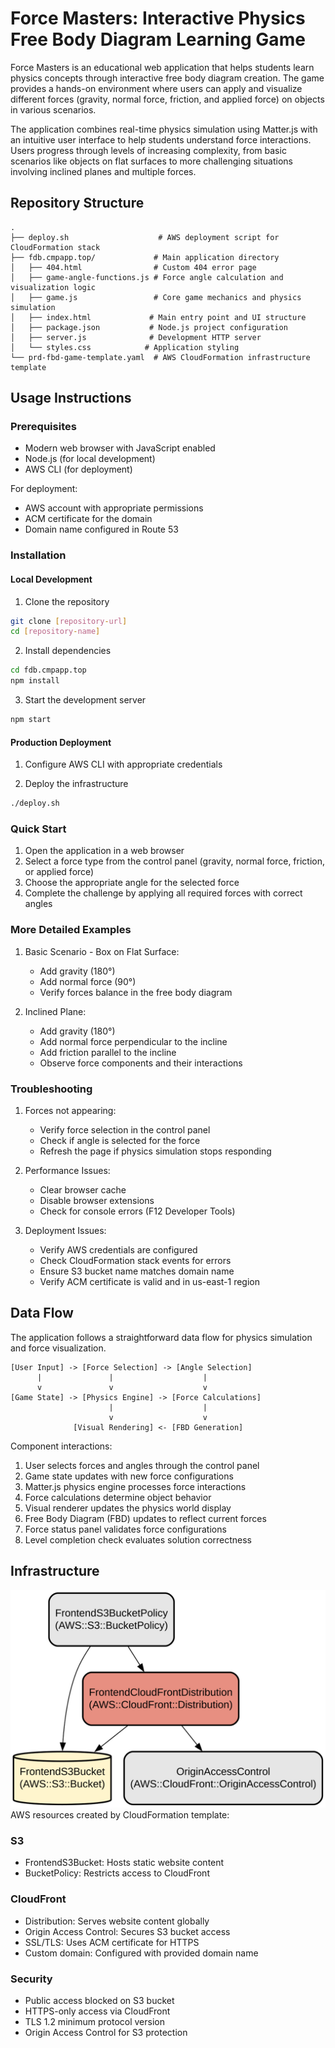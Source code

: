 # Force Masters: Interactive Physics Free Body Diagram Learning Game

Force Masters is an educational web application that helps students learn physics concepts through interactive free body diagram creation. The game provides a hands-on environment where users can apply and visualize different forces (gravity, normal force, friction, and applied force) on objects in various scenarios.

The application combines real-time physics simulation using Matter.js with an intuitive user interface to help students understand force interactions. Users progress through levels of increasing complexity, from basic scenarios like objects on flat surfaces to more challenging situations involving inclined planes and multiple forces.

## Repository Structure
```
.
├── deploy.sh                    # AWS deployment script for CloudFormation stack
├── fdb.cmpapp.top/             # Main application directory
│   ├── 404.html                # Custom 404 error page
│   ├── game-angle-functions.js # Force angle calculation and visualization logic
│   ├── game.js                 # Core game mechanics and physics simulation
│   ├── index.html             # Main entry point and UI structure
│   ├── package.json           # Node.js project configuration
│   ├── server.js              # Development HTTP server
│   └── styles.css            # Application styling
└── prd-fbd-game-template.yaml  # AWS CloudFormation infrastructure template
```

## Usage Instructions
### Prerequisites
- Modern web browser with JavaScript enabled
- Node.js (for local development)
- AWS CLI (for deployment)

For deployment:
- AWS account with appropriate permissions
- ACM certificate for the domain
- Domain name configured in Route 53

### Installation

#### Local Development
1. Clone the repository
```bash
git clone [repository-url]
cd [repository-name]
```

2. Install dependencies
```bash
cd fdb.cmpapp.top
npm install
```

3. Start the development server
```bash
npm start
```

#### Production Deployment
1. Configure AWS CLI with appropriate credentials

2. Deploy the infrastructure
```bash
./deploy.sh
```

### Quick Start
1. Open the application in a web browser
2. Select a force type from the control panel (gravity, normal force, friction, or applied force)
3. Choose the appropriate angle for the selected force
4. Complete the challenge by applying all required forces with correct angles

### More Detailed Examples
1. Basic Scenario - Box on Flat Surface:
   - Add gravity (180°)
   - Add normal force (90°)
   - Verify forces balance in the free body diagram

2. Inclined Plane:
   - Add gravity (180°)
   - Add normal force perpendicular to the incline
   - Add friction parallel to the incline
   - Observe force components and their interactions

### Troubleshooting
1. Forces not appearing:
   - Verify force selection in the control panel
   - Check if angle is selected for the force
   - Refresh the page if physics simulation stops responding

2. Performance Issues:
   - Clear browser cache
   - Disable browser extensions
   - Check for console errors (F12 Developer Tools)

3. Deployment Issues:
   - Verify AWS credentials are configured
   - Check CloudFormation stack events for errors
   - Ensure S3 bucket name matches domain name
   - Verify ACM certificate is valid and in us-east-1 region

## Data Flow
The application follows a straightforward data flow for physics simulation and force visualization.

```ascii
[User Input] -> [Force Selection] -> [Angle Selection]
      |               |                    |
      v               v                    v
[Game State] -> [Physics Engine] -> [Force Calculations]
                      |                    |
                      v                    v
              [Visual Rendering] <- [FBD Generation]
```

Component interactions:
1. User selects forces and angles through the control panel
2. Game state updates with new force configurations
3. Matter.js physics engine processes force interactions
4. Force calculations determine object behavior
5. Visual renderer updates the physics world display
6. Free Body Diagram (FBD) updates to reflect current forces
7. Force status panel validates force configurations
8. Level completion check evaluates solution correctness

## Infrastructure

![Infrastructure diagram](./docs/infra.svg)
AWS resources created by CloudFormation template:

### S3
- FrontendS3Bucket: Hosts static website content
- BucketPolicy: Restricts access to CloudFront

### CloudFront
- Distribution: Serves website content globally
- Origin Access Control: Secures S3 bucket access
- SSL/TLS: Uses ACM certificate for HTTPS
- Custom domain: Configured with provided domain name

### Security
- Public access blocked on S3 bucket
- HTTPS-only access via CloudFront
- TLS 1.2 minimum protocol version
- Origin Access Control for S3 protection